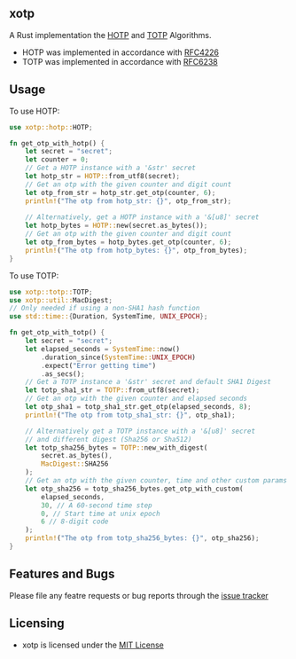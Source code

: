 ## xotp

A Rust implementation the [HOTP] and [TOTP] Algorithms.

- HOTP was implemented in accordance with [RFC4226]
- TOTP was implemented in accordance with [RFC6238]

[RFC4226]: https://datatracker.ietf.org/doc/html/rfc4226
[RFC6238]: https://datatracker.ietf.org/doc/html/rfc6238
[HOTP]: https://en.wikipedia.org/wiki/HMAC-based_one-time_password
[TOTP]: https://en.wikipedia.org/wiki/Time-based_One-Time_Password

## Usage

To use HOTP:

```rust
use xotp::hotp::HOTP;

fn get_otp_with_hotp() {
    let secret = "secret";
    let counter = 0;
    // Get a HOTP instance with a '&str' secret
    let hotp_str = HOTP::from_utf8(secret);
    // Get an otp with the given counter and digit count
    let otp_from_str = hotp_str.get_otp(counter, 6);
    println!("The otp from hotp_str: {}", otp_from_str);
    
    // Alternatively, get a HOTP instance with a '&[u8]' secret
    let hotp_bytes = HOTP::new(secret.as_bytes());
    // Get an otp with the given counter and digit count
    let otp_from_bytes = hotp_bytes.get_otp(counter, 6);
    println!("The otp from hotp_bytes: {}", otp_from_bytes);
} 
```

To use TOTP:

```rust
use xotp::totp::TOTP;
use xotp::util::MacDigest;
// Only needed if using a non-SHA1 hash function
use std::time::{Duration, SystemTime, UNIX_EPOCH};

fn get_otp_with_totp() {
    let secret = "secret";
    let elapsed_seconds = SystemTime::now()
        .duration_since(SystemTime::UNIX_EPOCH)
        .expect("Error getting time")
        .as_secs();
    // Get a TOTP instance a '&str' secret and default SHA1 Digest
    let totp_sha1_str = TOTP::from_utf8(secret);
    // Get an otp with the given counter and elapsed seconds 
    let otp_sha1 = totp_sha1_str.get_otp(elapsed_seconds, 8);
    println!("The otp from totp_sha1_str: {}", otp_sha1);

    // Alternatively get a TOTP instance with a '&[u8]' secret
    // and different digest (Sha256 or Sha512)
    let totp_sha256_bytes = TOTP::new_with_digest(
        secret.as_bytes(),
        MacDigest::SHA256
    );
    // Get an otp with the given counter, time and other custom params
    let otp_sha256 = totp_sha256_bytes.get_otp_with_custom(
        elapsed_seconds,
        30, // A 60-second time step
        0, // Start time at unix epoch
        6 // 8-digit code
    );
    println!("The otp from totp_sha256_bytes: {}", otp_sha256);
}
```

## Features and Bugs

Please file any featre requests or bug reports through the [issue tracker]

[issue tracker]: https://github.com/tmthecoder/xotp/issues

## Licensing

- xotp is licensed under the [MIT License]

[MIT License]: https://github.com/tmthecoder/xotp/blob/main/LICENSE